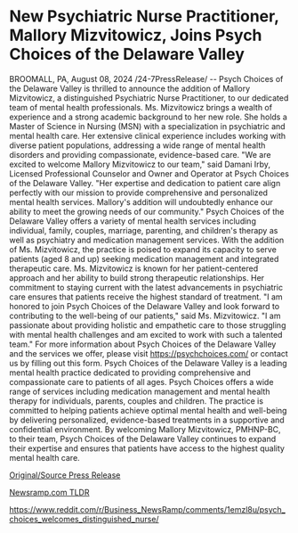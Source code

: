 # New Psychiatric Nurse Practitioner, Mallory Mizvitowicz, Joins Psych Choices of the Delaware Valley

BROOMALL, PA, August 08, 2024 /24-7PressRelease/ -- Psych Choices of the Delaware Valley is thrilled to announce the addition of Mallory Mizvitowicz, a distinguished Psychiatric Nurse Practitioner, to our dedicated team of mental health professionals.  Ms. Mizvitowicz brings a wealth of experience and a strong academic background to her new role. She holds a Master of Science in Nursing (MSN) with a specialization in psychiatric and mental health care. Her extensive clinical experience includes working with diverse patient populations, addressing a wide range of mental health disorders and providing compassionate, evidence-based care.  "We are excited to welcome Mallory Mizvitowicz to our team," said Damani Irby, Licensed Professional Counselor and Owner and Operator at Psych Choices of the Delaware Valley. "Her expertise and dedication to patient care align perfectly with our mission to provide comprehensive and personalized mental health services. Mallory's addition will undoubtedly enhance our ability to meet the growing needs of our community."  Psych Choices of the Delaware Valley offers a variety of mental health services including individual, family, couples, marriage, parenting, and children's therapy as well as psychiatry and medication management services. With the addition of Ms. Mizvitowicz, the practice is poised to expand its capacity to serve patients (aged 8 and up) seeking medication management and integrated therapeutic care.  Ms. Mizvitowicz is known for her patient-centered approach and her ability to build strong therapeutic relationships. Her commitment to staying current with the latest advancements in psychiatric care ensures that patients receive the highest standard of treatment.  "I am honored to join Psych Choices of the Delaware Valley and look forward to contributing to the well-being of our patients," said Ms. Mizvitowicz. "I am passionate about providing holistic and empathetic care to those struggling with mental health challenges and am excited to work with such a talented team."  For more information about Psych Choices of the Delaware Valley and the services we offer, please visit https://psychchoices.com/ or contact us by filling out this form.  Psych Choices of the Delaware Valley is a leading mental health practice dedicated to providing comprehensive and compassionate care to patients of all ages. Psych Choices offers a wide range of services including medication management and mental health therapy for individuals, parents, couples and children. The practice is committed to helping patients achieve optimal mental health and well-being by delivering personalized, evidence-based treatments in a supportive and confidential environment. By welcoming Mallory Mizvitowicz, PMHNP-BC, to their team, Psych Choices of the Delaware Valley continues to expand their expertise and ensures that patients have access to the highest quality mental health care. 

[Original/Source Press Release](https://www.24-7pressrelease.com/press-release/513241/new-psychiatric-nurse-practitioner-mallory-mizvitowicz-joins-psych-choices-of-the-delaware-valley)
                    

[Newsramp.com TLDR](None) 

https://www.reddit.com/r/Business_NewsRamp/comments/1emzl8u/psych_choices_welcomes_distinguished_nurse/